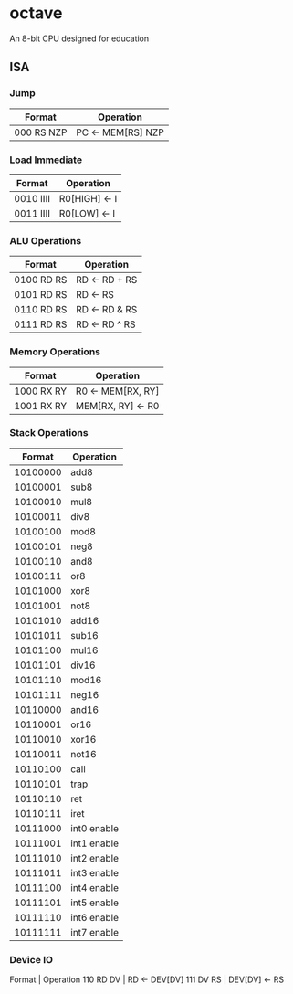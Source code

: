 # octave

An 8-bit CPU designed for education

## ISA

### Jump

Format     | Operation
---------- | -----------------
000 RS NZP | PC <- MEM[RS] NZP

### Load Immediate

Format     | Operation
---------  | -------------
0010 IIII  | R0[HIGH] <- I
0011 IIII  | R0[LOW] <- I

### ALU Operations

Format     | Operation
---------- | -------------
0100 RD RS | RD <- RD + RS
0101 RD RS | RD <- RS
0110 RD RS | RD <- RD & RS
0111 RD RS | RD <- RD ^ RS

### Memory Operations

Format     | Operation
---------- | -----------------
1000 RX RY | R0 <- MEM[RX, RY]
1001 RX RY | MEM[RX, RY] <- R0

### Stack Operations

Format     | Operation
---------- | -----------
10100000   | add8
10100001   | sub8
10100010   | mul8
10100011   | div8
10100100   | mod8
10100101   | neg8
10100110   | and8
10100111   | or8
10101000   | xor8
10101001   | not8
10101010   | add16
10101011   | sub16
10101100   | mul16
10101101   | div16
10101110   | mod16
10101111   | neg16
10110000   | and16
10110001   | or16
10110010   | xor16
10110011   | not16
10110100   | call
10110101   | trap
10110110   | ret
10110111   | iret
10111000   | int0 enable
10111001   | int1 enable
10111010   | int2 enable
10111011   | int3 enable
10111100   | int4 enable
10111101   | int5 enable
10111110   | int6 enable
10111111   | int7 enable

### Device IO

Format     | Operation
110 RD DV  | RD <- DEV[DV]
111 DV RS  | DEV[DV] <- RS
